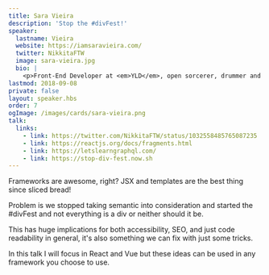```yaml
---
title: Sara Vieira
description: 'Stop the #divFest!'
speaker:
  lastname: Vieira
  website: https://iamsaravieira.com/
  twitter: NikkitaFTW
  image: sara-vieira.jpg
  bio: |
    <p>Front-End Developer at <em>YLD</em>, open sorcerer, drummer and horror movie fangirl. The internet is Amazing.</p>
lastmod: 2018-09-08
private: false
layout: speaker.hbs
order: 7
ogImage: /images/cards/sara-vieira.png
talk:
  links:
    - link: https://twitter.com/NikkitaFTW/status/1032558485765087235
    - link: https://reactjs.org/docs/fragments.html
    - link: https://letslearngraphql.com/
    - link: https://stop-div-fest.now.sh
---
```


Frameworks are awesome, right? JSX and templates are the best thing since sliced bread!

Problem is we stopped taking semantic into consideration and started the #divFest and not everything is a div or neither should it be.

This has huge implications for both accessibility, SEO, and just code readability in general, it's also something we can fix with just some tricks.

In this talk I will focus in React and Vue but these ideas can be used in any framework you choose to use.
